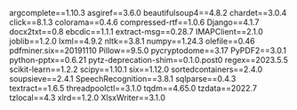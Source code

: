argcomplete==1.10.3
asgiref==3.6.0
beautifulsoup4==4.8.2
chardet==3.0.4
click==8.1.3
colorama==0.4.6
compressed-rtf==1.0.6
Django==4.1.7
docx2txt==0.8
ebcdic==1.1.1
extract-msg==0.28.7
IMAPClient==2.1.0
joblib==1.2.0
lxml==4.9.2
nltk==3.8.1
numpy==1.24.3
olefile==0.46
pdfminer.six==20191110
Pillow==9.5.0
pycryptodome==3.17
PyPDF2==3.0.1
python-pptx==0.6.21
pytz-deprecation-shim==0.1.0.post0
regex==2023.5.5
scikit-learn==1.2.2
scipy==1.10.1
six==1.12.0
sortedcontainers==2.4.0
soupsieve==2.4.1
SpeechRecognition==3.8.1
sqlparse==0.4.3
textract==1.6.5
threadpoolctl==3.1.0
tqdm==4.65.0
tzdata==2022.7
tzlocal==4.3
xlrd==1.2.0
XlsxWriter==3.1.0
